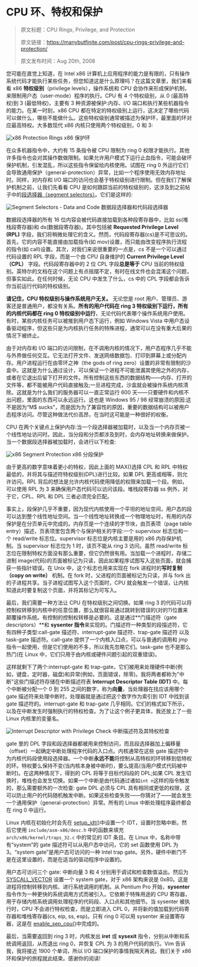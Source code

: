 # CPU 环、特权和保护

> 原文标题：CPU Rings, Privilege, and Protection
>
> 原文链接：https://manybutfinite.com/post/cpu-rings-privilege-and-protection/
>
> 原文发布时间：Aug 20th, 2008

您可能在直觉上知道，在 Intel x86 计算机上应用程序的能力是有限的，只有操作系统代码才能执行某些任务，但您知道这是什么原理吗？在这篇文章里，我们来看看 x86 **特权级别**（privilege levels），操作系统和 CPU 会协作来形成保护机制，来限制用户态（user-mode）程序的执行。CPU 有 4 个特权级别，从 0 (最高特权)到 3 (最低特权)，主要有 3 种资源被保护:内存、I/O 端口和执行某些机器指令的能力。在某一时刻，x86 CPU 都在特定的特权级别上运行，这决定了哪些代码可以做什么，哪些不能做什么。这些特权级别通常被描述为保护环，最里面的环对应最高特权。大多数现代 x86 内核只使用两个特权级别，0 和 3:

![x86 Protection Rings](https://i.imgur.com/tWGnZzV.png)
x86 保护环

在众多机器指令中，大约有 15 条指令被 CPU 限制为 ring 0 权限才能执行。其他许多指令也会对其操作数做限制。如果允许用户模式下运行止血指令，可能会破坏保护机制，引发混乱，所以这些指令保留给内核使用。试图在 ring 0 外运行它们会导致通用保护（general-protection）异常，比如一个程序使用无效内存地址时。同样，对内存和 I/O 端口的访问也会基于特权级别进行限制。但在我们了解保护机制之前，让我们先看看 CPU 是如何跟踪当前的特权级别的，这涉及到之前帖子中的[段选择器（segment selectors）](http://duartes.org/gustavo/blog/post/memory-translation-and-segmentation)。它们是这样的:

![Segment Selectors - Data and Code](https://i.imgur.com/1lG2N15.png)
数据段选择器和代码段选择器

数据段选择器的所有 16 位内容会被代码直接加载到各种段寄存器中，比如 ss(堆栈段寄存器)和 ds(数据段寄存器)。其中包括被 **Requested Privilege Level (RPL)** 字段，我们将稍微处理它的含义。然而，代码段寄存器(cs)是不可思议的。首先，它的内容不能直接由加载指令(如 mov)设置，而只能由改变程序执行流程的指令(如 call)设置。其次，对我们来说很重要的一点是，cs 不是一个可以通过代码设置的 RPL 字段，而是一个由 CPU 自身维护的 **Current Privilege Level（CPL）** 字段。代码段寄存器中的 2 位 CPL 字段**总是等于** CPU 当前的特权级别。英特尔的文档在这个问题上有点摇摆不定，有时在线文件也会混淆这个问题，但事实如此。在任何时候，无论 CPU 中发生了什么，cs 中的 CPL 字段都会告诉你当前运行代码的特权级别。

**请记住，CPU 特权级别与操作系统用户无关。** 无论您是 root 用户、管理员、游客还是普通用户，都没有关系。**所有的用户代码在 ring 3 特权级别下运行，所有的内核代码都在 ring 0 特权级别中运行**，无论代码代表哪个操作系统用户使用。有时，某些内核任务可以被推到用户态下运行，例如 Windows Vista 中用户态设备驱动程序，但这些只是为内核执行任务的特殊进程，通常可以在没有重大后果的情况下被终止。

由于对内存和 I/O 端口的访问限制，在不调用内核的情况下，用户态程序几乎不能与外界做任何交互。它无法打开文件、发送网络数据包、打印到屏幕上或分配内存。用户进程运行在由零环之神（the gods of ring zero）设置的非常有限制的沙盒中。这就是为什么通过设计，可以保证一个进程不可能泄漏其使用之外的内存，或者在它退出后留下打开的文件。所有控制这些东西的数据结构——内存、打开的文件等，都不能被用户代码直接触及;一旦进程完成，沙盒就会被操作系统内核清除。这就是为什么我们的服务器可以一直正常运行 600 天——只要硬件和内核不出问题，里面的东西可以永远运行。这也是 Windows 95 / 98 经常崩溃的原因:这不是因为“M$ sucks”，而是因为为了兼容性的原因，重要的数据结构可以被用户态程序访问。尽管这种做法代价高昂，在当时这可能是一种很好的权衡。

CPU 在两个关键点上保护内存:当一个段选择器被加载时，以及当一个内存页被一个线性地址访问时。因此，当分段和分页都涉及到时，会内存地址转换来做保护。当一个数据段选择器被加载时，会进行以下检查:

![x86 Segment Protection](https://i.imgur.com/ACaUbEH.png)
x86 分段保护

由于更高的数字意味着更小的特权，因此上面的 MAX()选择 CPL 和 RPL 中特权最低的，并将其与描述符特权级别(DPL)进行比较。如果 DPL 更高或相等，则允许访问。RPL 背后的想法是允许内核代码使用降低的权限来加载一个段。例如，可以使用 RPL 为 3 来确保用户态代码可以访问该段。堆栈段寄存器 ss 例外，对于它，CPL、RPL 和 DPL 三者必须完全匹配。

事实上，段保护几乎不重要，因为现代内核使用一个平坦的地址空间，用户态的段可以达到整个线性地址空间。当一个线性地址转换成一个物理地址时，有用的内存保护是在分页单元中完成的。内存页是一个连续的字节块，由页表项（page table entry）描述，页表项里包含两个与保护相关的字段:一个 supervisor 标志位和一个 read/write 标志位。supervisor 标志位是内核主要是用的 x86 内存保护机制。当 supervisor 标志位为 1 时，该页不能从 ring 3 访问。虽然 read/write 标志位在限制特权方面没有那么重要，但它仍然很有用。当加载一个进程时，存储二进制 image(代码)的页面被标记为只读，因此如果程序试图写入这些页面，就会捕获一些指针错误。在 Unix 中，这个标志也用来实现在 fork 进程时的**写时复制（copy on write）** 机制。在 fork 时，父进程的页面被标记为只读，并与 fork 出的子进程共享。当子进程试图写入这个页面时，CPU 就会触发一个错误，让内核知道此时要复制这个页面，并将其标记为可写入。

最后，我们需要一种方法让 CPU 在特权级别之间切换。如果 ring 3 的代码可以将控制权转移到内核中的任意位置，那么就很容易通过跳转到错误的(对的?)位置来颠覆操作系统。有控制的控制权转移是必要的。这是通过**门描述符（gate descriptors）**和 **sysenter 指令**来实现的。门描述符一种类型的段描述符，它有四种子类型:call-gate 描述符、interrupt-gate 描述符、trap-gate 描述符 以及 task-gate 描述符。call-gate 提供了一个内核入口点，可以与普通的调用和 jmp 指令一起使用，但是它们使用的不多，所以我先忽略它们。task-gate 也不是那么热门(在 Linux 中，它们只用于由内核或硬件问题引起的双重错误)。

这样就剩下了两个:interrupt-gate 和 trap-gate，它们被用来处理硬件中断(例如，键盘，定时器，磁盘)和异常(例如，页面错误，除零)。我将两者都称为"中断"这些门描述符存储在中断描述符表 **Interrupt Descriptor Table (IDT)** 中。每个中断被分配一个 0 到 255 之间的数字，称为**向量**，当处理器在找应该用哪个 gate 描述符来处理中断时，处理器就是通过把这个数字作为索引到 IDT 中找到该 gate 描述符的。interrupt-gate 和 trap-gate 几乎相同。它们的格式如下所示，以及在中断发生时强制执行的特权检查。为了让这个例子更具体，我还放上了一些 Linux 内核里的变量名。

![Interrupt Descriptor with Privilege Check](https://i.imgur.com/EyHQKPH.png)
中断描述符及其特权检查

gate 里的 DPL 字段和段选择器都被用来控制访问，而且段选择器加上偏移量（offset）一起确定中断处理程序代码的入口点。内核通常在这些 gate 描述符中为内核代码段使用段选择器。一个中断**永远不能**将控制从高特权的环转移到低特权的环。特权要么保持不变(当内核本身被中断时)，要么提高(当用户模式代码被中断时)。在这两种情况下，得到的 CPL 将等于目标代码段的 DPL;如果 CPL 发生切换时，堆栈也会发生切换。如果一个中断是由代码通过诸如`int n`这样的指令触发的，那么需要额外的一次检查: gate DPL 必须与 CPL 具有相同或更低的权限，这可以防止用户的代码随机触发中断。如果这些检查失败——你猜对了——就会发生一个通用保护（general-protection）异常。所有的 Linux 中断处理程序最终都会在 ring 0 中运行。

Linux 内核在初始化时会先在 [setup_idt()](http://lxr.linux.no/linux+v2.6.25.6/arch/x86/kernel/head_32.S#L475)中设置一个 IDT，设置时忽略中断。然后它使用 `include/asm-x86/desc.h` 中的函数来填充 `arch/x86/kernel/traps_32.c` 中的常见的 IDT 条目。在 Linux 中，名称中带有“system”的 gate 描述符可以从用户态中访问，它的 set 函数使用 DPL 为 3。“system gate”是用户态可访问的一种 Intel trap gate。另外，硬件中断门不是在这里设置的，而是在适当的驱动程序中设置的。

用户态可访问三个 gate: 中断向量 3 和 4 分别用于调试和检查数值溢出。然后为 [SYSCALL_VECTOR](http://lxr.linux.no/linux+v2.6.25.6/include/asm-x86/mach-default/irq_vectors.h#L31) 设置一个 system gate，对于 x86 架构来说是 0x80。这是进程将控制转移到内核、进行系统调用的机制。从 Pentium Pro 开始，**sysenter** 指令作为一种更快的系统调用方式而被引入。它依赖于特殊用途的 CPU 寄存器，用于存储内核系统调用处理程序的代码段、入口点和其他细节。当 sysenter 被执行时，CPU 不会进行特权检查，而是立即进入 CPL 0，并将新的值加载到代码寄存器和堆栈寄存器(cs, eip, ss, esp)。只有 ring 0 可以用 sysenter 来设置寄存器，这是在 [enable_sep_cpu()](http://lxr.linux.no/linux+v2.6.25.6/arch/x86/vdso/vdso32-setup.c#L235)中完成的。

最后，当需要返回到 ring 3 时，内核发出 **iret** 或 **sysexit** 指令，分别从中断和系统调用返回，从而退出 ring 0，并恢复 CPL 为 3 的用户代码的执行。Vim 告诉我，我将接近 1900 个单词，所以 I/O 端口保护的事情我隔天再说。我们关于 x86 环和保护的旅程就此结束。感谢你的阅读!
